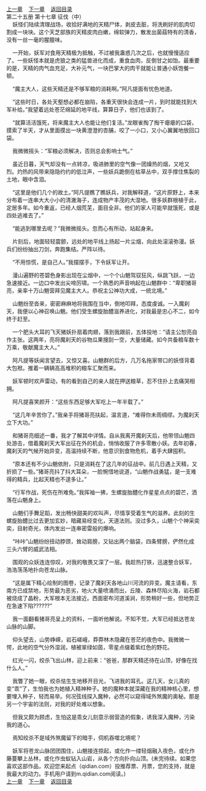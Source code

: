 
[上一章](https://github.com/xiaominghe2014/spider_book/blob/master/book/知北游/第381章.md)&nbsp;&nbsp;&nbsp;&nbsp;[下一章](https://github.com/xiaominghe2014/spider_book/blob/master/book/知北游/第383章.md)&nbsp;&nbsp;&nbsp;&nbsp;[返回目录](https://github.com/xiaominghe2014/spider_book/blob/master/book/知北游/README.md)
<br /> 第二十五册 第十七章 征伐（中）<br />
        妖怪们陆续清理战场，收拾好满地的天精尸体，剥皮去脏，将洗刷好的肌肉切割成一块块。这个天芝部族的天精皮肉白嫩，绵软弹力，散发出菌菇特有的清香，没有一丝一毫的腥膻味。

    一开始，妖军对食用天精极为抵触，不过被我蛊惑几次之后，也就慢慢适应了。一些妖怪本就是虎狼之类的猛兽进化而成，重食血肉，反倒甘之如饴。最重要的是，天精的肉气血充足，大补元气，一块巴掌大的肉干就能让普通小妖饱餐一顿。

    “魔主大人，这些天精还是不够军粮的消耗啊。”阿凡提面有忧色地道。

    “这些时日，各处天壑想必都在崩陷，各重天很快会连成一片，到时就能找到大军补给。”我望着远处苍茫绵延的地平线，算算日子，他们也该到了。

    “就算活活饿死，将来魔主大人也能让他们复活。”龙眼雀掏了掏干瘪瘪的口袋，摸索了半天，才从里面摸出一块黄澄澄的杏脯，咬了一小口，又小心翼翼地放回口袋。

    我微微摇头：“军粮必须解决，否则总会影响士气。”

    虽近日暮，天气却没有一点转凉，吸进肺里的空气像一团燥热的烟，又呛又烈。灼热的风带来隐隐约约的低泣声，一些妖兵跪倒在枯草丛中，双手撑住焦裂的土地，眼中含泪。

    “这里是他们几个的故土。”阿凡提瞧了瞧妖兵，对我解释道，“这片原野上，本来分布着一连串大大小小的清澈海子，连成物产丰茂的大湿地。很多妖群根植于此，定居多年。如今重返，已经人烟荒芜，面目全非。他们的家人可能早就饿死，或是四处逃难去了。”

    “能逃到哪里去呢？”我微微摇头。忽而心有所动，站起身来。

    片刻后，地面轻轻震颤，远处的地平线上扬起一片尘烟，向此处滚滚弥漫。妖兵们纷纷抽出刀剑，奔跑集结。严阵以待。

    “不用惊慌，是自己人。”我摆摆手，下令妖军让开。

    漫山遍野的苍碧色身影出现在尘烟中，一个个山魈驾驭狂风，纵跳飞跃，一边急速接近。一边口中发出尖啼厉啸。一个熟悉的声音响起在山魈群中：“卑职猪哥亮，亲率十万山魈营拜见魔主大人。恭祝主公神功大成，一统北境。”

    山魈纷至沓来，密密麻麻地将我围在当中，倒地叩拜，态度虔诚。一入魔刹天，我便以心神召唤山魈。他们受生螺旋胎醴滋养进化，对我最是忠心不二，如今终于赶至。

    一个肥头大耳的飞天猪妖扑扇着肉翅，落到我跟前，五体投地：“请主公恕亮自作主张。这两年，亮将魔刹天的谷物瓜果搜刮一空，大量储藏。如今共备粮车数十万乘，敬献魔主大人。”

    阿凡提等妖闻言望去，又惊又喜。山魈群的后方，几万名拖家带口的妖怪背着大包袱。推着一辆辆高高堆积的粮车汇聚而来。

    妖军顿时欢声雷动，有的看到自己的亲人就在押送粮草，忍不住扑上去痛哭相拥。

    阿凡提喜笑颜开：“这些东西足够大军吃上一年半载了。”

    “这几年辛苦你了。”我亲手将猪哥亮扶起，温言道，“难得你未雨绸缪。为魔刹天立下大功。”

    和猪哥亮细述一番，我才了解其中详情。自从我离开魔刹天后，他带领山魈四处游击，借着魔刹天大军出征在外的机会，悄悄收服了许多零散小妖。去年初春，魔刹天的气候开始异变，高温持续不断，他意识到食物危机，着手大肆囤积。

    “原本还有不少山魈依附，只是消耗在了这几年的征战中。前几日遇上天精，又折损了一些。”猪哥亮抖了抖大耳朵，一脸惋惜地说道，“山魈作战勇猛，是一支难得的精兵，比起天精也不遑多让。”

    “行军作战，死伤在所难免。”我挥袖一拂，生螺旋胎醴化作星星点点的碧芒，洒落在山魈身上。

    山魈们手舞足蹈，发出畅快甜美的欢叫声，尽情享受着生气的滋养。此刻的生螺旋胎醴比过去更加玄妙，暗藏易经变化，天道法则。没过多久，山魈个个神采奕奕，目射奇光，体内发出一连串密雷般的爆响。

    “咔咔”山魈纷纷扭动脖颈，耸动肩膀，又钻出两个脑袋，四条臂膀，俨然化成三头六臂的威武法相。

    围观的众妖连连惊叹，对我的敬畏又深了一层。我趁热打铁，迅速整合妖军，浩浩荡荡地扑向苍龙山脉。

    “这是属下精心绘制的图卷，记录了魔刹天各地山川河流的异变。魔主请看，东南方已成禁地，形势最为恶劣，地火大量喷涌而出，丘陵、森林尽陷火海，岩石都被烧成了晶粉，大军根本无法接近。西面密布河道溪涧，形势稍好一些，但地势正在急速下陷??????”

    我一面翻看猪哥亮呈上的资料，一面听他解说。不知不觉，大军已经抵达苍龙山脉的山脚。

    仰头望去，山势峥嵘，岩石嵯峨，莽莽林木隐藏在苍茫的夜色中。我微微一愕，此地的空气分外湿润，植被翠绿如茵，零星点缀着紫红色的野花。

    红光一闪，绞杀飞出山林，迎上前来：“爸爸，那群天精还待在山顶，好像在找什么人。”

    我瞥了她一眼，绞杀怯生生地移开目光，飞进我的耳孔。这几天，女儿真的变“乖”了，生怕我也为她植入精神种子。她的魔种本就深藏在我的精神核心里，想要埋入种子，轻而易举。何况弦线探入魔种，必然可以窥得域外煞魔的奥秘。那是另一个宇宙的法则，对我的好处难以想象。

    但我又颇为顾虑，生怕这是乖女儿刻意示弱营造的假象，诱我深入魔种，污染我的道心。

    焉知绞杀不是域外煞魔留下的暗手，伺机吞噬北境呢？

    妖军将苍龙山脉团团围住，山魈接连掠起，或化作一缕轻烟融入夜色，或化作藤蔓攀上丛林，或化作虫蚁钻入山岩，从各个方向扑向山顶。(未完待续。如果您喜欢这部作品，欢迎您来起点（qidian.com）投推荐票、月票，您的支持，就是我最大的动力。手机用户请到m.qidian.com阅读。)
  <br />
[上一章](https://github.com/xiaominghe2014/spider_book/blob/master/book/知北游/第381章.md)&nbsp;&nbsp;&nbsp;&nbsp;[下一章](https://github.com/xiaominghe2014/spider_book/blob/master/book/知北游/第383章.md)&nbsp;&nbsp;&nbsp;&nbsp;[返回目录](https://github.com/xiaominghe2014/spider_book/blob/master/book/知北游/README.md)
